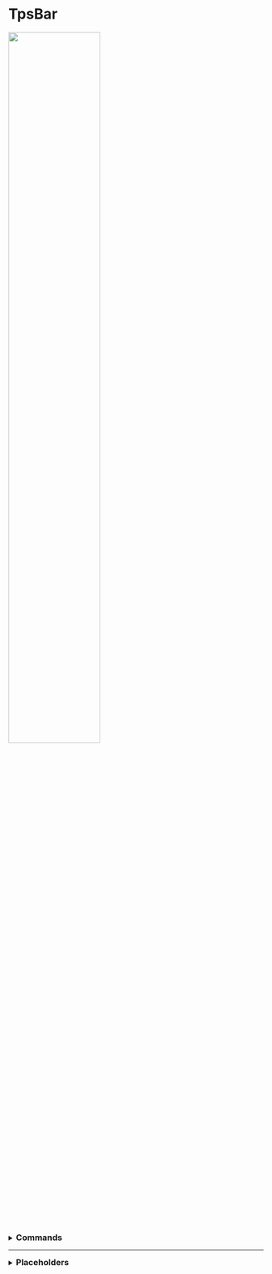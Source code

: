 # TpsBar

<img width="60%" src="https://vertrauterdavid.net/assets/images/projects/tpsbar/1.png"><br><br>

<details>
    <summary><h3 style="display: inline;">Commands</h3></summary>

| Command   | Required Permission |
|-----------|:--------------------|
| `/tpsbar` | tpsbar.command      |

</details>

<hr>

<details>
    <summary><h3 style="display: inline;">Placeholders</h3></summary>

| Placeholder                |
|:---------------------------|
| `%tpsbar_tps%`             |
| `%tpsbar_mspt%`            |
| `%tpsbar_players_total%`   |
| `%tpsbar_players_real%`    |
| `%tpsbar_players_alts%`    |
| `%tpsbar_players_afk%`     |
| `%tpsbar_players_bedrock%` |
| `%tpsbar_ping%`            |

</details>
